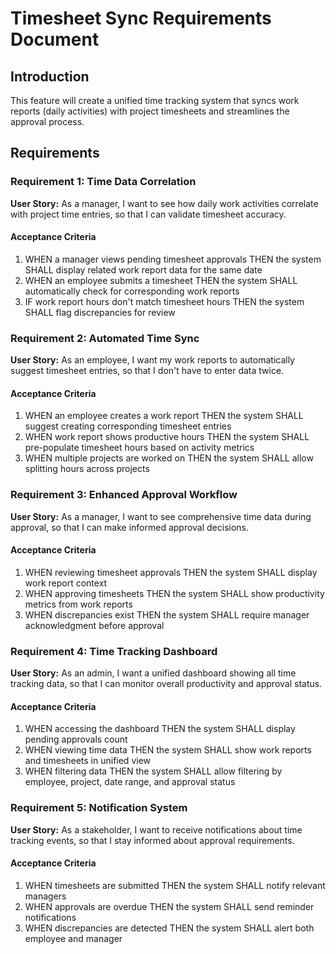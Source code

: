 # Timesheet Sync Requirements Document

## Introduction

This feature will create a unified time tracking system that syncs work reports (daily activities) with project timesheets and streamlines the approval process.

## Requirements

### Requirement 1: Time Data Correlation

**User Story:** As a manager, I want to see how daily work activities correlate with project time entries, so that I can validate timesheet accuracy.

#### Acceptance Criteria

1. WHEN a manager views pending timesheet approvals THEN the system SHALL display related work report data for the same date
2. WHEN an employee submits a timesheet THEN the system SHALL automatically check for corresponding work reports
3. IF work report hours don't match timesheet hours THEN the system SHALL flag discrepancies for review

### Requirement 2: Automated Time Sync

**User Story:** As an employee, I want my work reports to automatically suggest timesheet entries, so that I don't have to enter data twice.

#### Acceptance Criteria

1. WHEN an employee creates a work report THEN the system SHALL suggest creating corresponding timesheet entries
2. WHEN work report shows productive hours THEN the system SHALL pre-populate timesheet hours based on activity metrics
3. WHEN multiple projects are worked on THEN the system SHALL allow splitting hours across projects

### Requirement 3: Enhanced Approval Workflow

**User Story:** As a manager, I want to see comprehensive time data during approval, so that I can make informed approval decisions.

#### Acceptance Criteria

1. WHEN reviewing timesheet approvals THEN the system SHALL display work report context
2. WHEN approving timesheets THEN the system SHALL show productivity metrics from work reports
3. WHEN discrepancies exist THEN the system SHALL require manager acknowledgment before approval

### Requirement 4: Time Tracking Dashboard

**User Story:** As an admin, I want a unified dashboard showing all time tracking data, so that I can monitor overall productivity and approval status.

#### Acceptance Criteria

1. WHEN accessing the dashboard THEN the system SHALL display pending approvals count
2. WHEN viewing time data THEN the system SHALL show work reports and timesheets in unified view
3. WHEN filtering data THEN the system SHALL allow filtering by employee, project, date range, and approval status

### Requirement 5: Notification System

**User Story:** As a stakeholder, I want to receive notifications about time tracking events, so that I stay informed about approval requirements.

#### Acceptance Criteria

1. WHEN timesheets are submitted THEN the system SHALL notify relevant managers
2. WHEN approvals are overdue THEN the system SHALL send reminder notifications
3. WHEN discrepancies are detected THEN the system SHALL alert both employee and manager